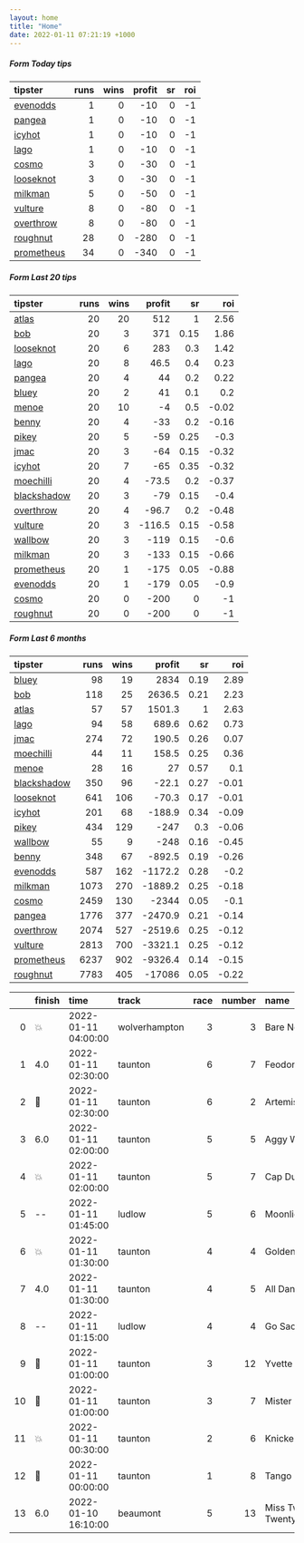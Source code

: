 ```yaml
---   
layout: home  
title: "Home"   
date: 2022-01-11 07:21:19 +1000  
---   
```



##### Form Today tips   

| tipster                                                       |   runs |   wins |   profit |   sr |   roi |
|:--------------------------------------------------------------|-------:|-------:|---------:|-----:|------:|
| [evenodds](https://mrwayneo.github.io/tips/evenodds.html)     |      1 |      0 |      -10 |    0 |    -1 |
| [pangea](https://mrwayneo.github.io/tips/pangea.html)         |      1 |      0 |      -10 |    0 |    -1 |
| [icyhot](https://mrwayneo.github.io/tips/icyhot.html)         |      1 |      0 |      -10 |    0 |    -1 |
| [lago](https://mrwayneo.github.io/tips/lago.html)             |      1 |      0 |      -10 |    0 |    -1 |
| [cosmo](https://mrwayneo.github.io/tips/cosmo.html)           |      3 |      0 |      -30 |    0 |    -1 |
| [looseknot](https://mrwayneo.github.io/tips/looseknot.html)   |      3 |      0 |      -30 |    0 |    -1 |
| [milkman](https://mrwayneo.github.io/tips/milkman.html)       |      5 |      0 |      -50 |    0 |    -1 |
| [vulture](https://mrwayneo.github.io/tips/vulture.html)       |      8 |      0 |      -80 |    0 |    -1 |
| [overthrow](https://mrwayneo.github.io/tips/overthrow.html)   |      8 |      0 |      -80 |    0 |    -1 |
| [roughnut](https://mrwayneo.github.io/tips/roughnut.html)     |     28 |      0 |     -280 |    0 |    -1 |
| [prometheus](https://mrwayneo.github.io/tips/prometheus.html) |     34 |      0 |     -340 |    0 |    -1 |

##### Form Last 20 tips   

| tipster                                                         |   runs |   wins |   profit |   sr |   roi |
|:----------------------------------------------------------------|-------:|-------:|---------:|-----:|------:|
| [atlas](https://mrwayneo.github.io/tips/atlas.html)             |     20 |     20 |    512   | 1    |  2.56 |
| [bob](https://mrwayneo.github.io/tips/bob.html)                 |     20 |      3 |    371   | 0.15 |  1.86 |
| [looseknot](https://mrwayneo.github.io/tips/looseknot.html)     |     20 |      6 |    283   | 0.3  |  1.42 |
| [lago](https://mrwayneo.github.io/tips/lago.html)               |     20 |      8 |     46.5 | 0.4  |  0.23 |
| [pangea](https://mrwayneo.github.io/tips/pangea.html)           |     20 |      4 |     44   | 0.2  |  0.22 |
| [bluey](https://mrwayneo.github.io/tips/bluey.html)             |     20 |      2 |     41   | 0.1  |  0.2  |
| [menoe](https://mrwayneo.github.io/tips/menoe.html)             |     20 |     10 |     -4   | 0.5  | -0.02 |
| [benny](https://mrwayneo.github.io/tips/benny.html)             |     20 |      4 |    -33   | 0.2  | -0.16 |
| [pikey](https://mrwayneo.github.io/tips/pikey.html)             |     20 |      5 |    -59   | 0.25 | -0.3  |
| [jmac](https://mrwayneo.github.io/tips/jmac.html)               |     20 |      3 |    -64   | 0.15 | -0.32 |
| [icyhot](https://mrwayneo.github.io/tips/icyhot.html)           |     20 |      7 |    -65   | 0.35 | -0.32 |
| [moechilli](https://mrwayneo.github.io/tips/moechilli.html)     |     20 |      4 |    -73.5 | 0.2  | -0.37 |
| [blackshadow](https://mrwayneo.github.io/tips/blackshadow.html) |     20 |      3 |    -79   | 0.15 | -0.4  |
| [overthrow](https://mrwayneo.github.io/tips/overthrow.html)     |     20 |      4 |    -96.7 | 0.2  | -0.48 |
| [vulture](https://mrwayneo.github.io/tips/vulture.html)         |     20 |      3 |   -116.5 | 0.15 | -0.58 |
| [wallbow](https://mrwayneo.github.io/tips/wallbow.html)         |     20 |      3 |   -119   | 0.15 | -0.6  |
| [milkman](https://mrwayneo.github.io/tips/milkman.html)         |     20 |      3 |   -133   | 0.15 | -0.66 |
| [prometheus](https://mrwayneo.github.io/tips/prometheus.html)   |     20 |      1 |   -175   | 0.05 | -0.88 |
| [evenodds](https://mrwayneo.github.io/tips/evenodds.html)       |     20 |      1 |   -179   | 0.05 | -0.9  |
| [cosmo](https://mrwayneo.github.io/tips/cosmo.html)             |     20 |      0 |   -200   | 0    | -1    |
| [roughnut](https://mrwayneo.github.io/tips/roughnut.html)       |     20 |      0 |   -200   | 0    | -1    |

##### Form Last 6 months   

| tipster                                                         |   runs |   wins |   profit |   sr |   roi |
|:----------------------------------------------------------------|-------:|-------:|---------:|-----:|------:|
| [bluey](https://mrwayneo.github.io/tips/bluey.html)             |     98 |     19 |   2834   | 0.19 |  2.89 |
| [bob](https://mrwayneo.github.io/tips/bob.html)                 |    118 |     25 |   2636.5 | 0.21 |  2.23 |
| [atlas](https://mrwayneo.github.io/tips/atlas.html)             |     57 |     57 |   1501.3 | 1    |  2.63 |
| [lago](https://mrwayneo.github.io/tips/lago.html)               |     94 |     58 |    689.6 | 0.62 |  0.73 |
| [jmac](https://mrwayneo.github.io/tips/jmac.html)               |    274 |     72 |    190.5 | 0.26 |  0.07 |
| [moechilli](https://mrwayneo.github.io/tips/moechilli.html)     |     44 |     11 |    158.5 | 0.25 |  0.36 |
| [menoe](https://mrwayneo.github.io/tips/menoe.html)             |     28 |     16 |     27   | 0.57 |  0.1  |
| [blackshadow](https://mrwayneo.github.io/tips/blackshadow.html) |    350 |     96 |    -22.1 | 0.27 | -0.01 |
| [looseknot](https://mrwayneo.github.io/tips/looseknot.html)     |    641 |    106 |    -70.3 | 0.17 | -0.01 |
| [icyhot](https://mrwayneo.github.io/tips/icyhot.html)           |    201 |     68 |   -188.9 | 0.34 | -0.09 |
| [pikey](https://mrwayneo.github.io/tips/pikey.html)             |    434 |    129 |   -247   | 0.3  | -0.06 |
| [wallbow](https://mrwayneo.github.io/tips/wallbow.html)         |     55 |      9 |   -248   | 0.16 | -0.45 |
| [benny](https://mrwayneo.github.io/tips/benny.html)             |    348 |     67 |   -892.5 | 0.19 | -0.26 |
| [evenodds](https://mrwayneo.github.io/tips/evenodds.html)       |    587 |    162 |  -1172.2 | 0.28 | -0.2  |
| [milkman](https://mrwayneo.github.io/tips/milkman.html)         |   1073 |    270 |  -1889.2 | 0.25 | -0.18 |
| [cosmo](https://mrwayneo.github.io/tips/cosmo.html)             |   2459 |    130 |  -2344   | 0.05 | -0.1  |
| [pangea](https://mrwayneo.github.io/tips/pangea.html)           |   1776 |    377 |  -2470.9 | 0.21 | -0.14 |
| [overthrow](https://mrwayneo.github.io/tips/overthrow.html)     |   2074 |    527 |  -2519.6 | 0.25 | -0.12 |
| [vulture](https://mrwayneo.github.io/tips/vulture.html)         |   2813 |    700 |  -3321.1 | 0.25 | -0.12 |
| [prometheus](https://mrwayneo.github.io/tips/prometheus.html)   |   6237 |    902 |  -9326.4 | 0.14 | -0.15 |
| [roughnut](https://mrwayneo.github.io/tips/roughnut.html)       |   7783 |    405 | -17086   | 0.05 | -0.22 |

|    | finish            | time                | track         |   race |   number | name               |   odds | tipster       |
|---:|:------------------|:--------------------|:--------------|-------:|---------:|:-------------------|-------:|:--------------|
|  0 | :boom:            | 2022-01-11 04:00:00 | wolverhampton |      3 |        3 | Bare Necessity     |    7.5 | looseknot     |
|  1 | 4.0               | 2022-01-11 02:30:00 | taunton       |      6 |        7 | Feodora            |    7.5 | looseknot     |
|  2 | :2nd_place_medal: | 2022-01-11 02:30:00 | taunton       |      6 |        2 | Artemision         |    9.5 | looseknot     |
|  3 | 6.0               | 2022-01-11 02:00:00 | taunton       |      5 |        5 | Aggy With It       |    6   | overthrow     |
|  4 | :boom:            | 2022-01-11 02:00:00 | taunton       |      5 |        7 | Cap Du Mathan      |    7   | overthrow     |
|  5 | --                | 2022-01-11 01:45:00 | ludlow        |      5 |        6 | Moonlight Flit     |    2.8 | overthrow     |
|  6 | :boom:            | 2022-01-11 01:30:00 | taunton       |      4 |        4 | Golden Boy Grey    |    4.2 | vulture       |
|  7 | 4.0               | 2022-01-11 01:30:00 | taunton       |      4 |        5 | All Dancer         |    3.7 | overthrow     |
|  8 | --                | 2022-01-11 01:15:00 | ludlow        |      4 |        4 | Go Sacre Go        |    3.6 | overthrow     |
|  9 | :3rd_place_medal: | 2022-01-11 01:00:00 | taunton       |      3 |       12 | Yvette Guilbert    |    6   | overthrow     |
| 10 | :2nd_place_medal: | 2022-01-11 01:00:00 | taunton       |      3 |        7 | Mister Splash      |    8.5 | looseknot     |
| 11 | :boom:            | 2022-01-11 00:30:00 | taunton       |      2 |        6 | Knickerbockerglory |    2.1 | overthrow     |
| 12 | :2nd_place_medal: | 2022-01-11 00:00:00 | taunton       |      1 |        8 | Tango Tara         |    5   | evenodds,lago |
| 13 | 6.0               | 2022-01-10 16:10:00 | beaumont      |      5 |       13 | Miss Twenty Twenty |    8   | pangea        |